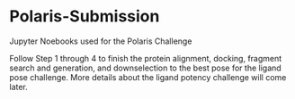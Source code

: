# Polaris-Submission

Jupyter Noebooks used for the Polaris Challenge

Follow Step 1 through 4 to finish the protein alignment, docking, fragment search and generation, and downselection to the best pose for the ligand pose challenge. More details about the ligand potency challenge will come later.
